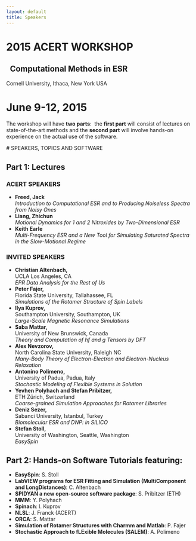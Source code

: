 ```yaml
---
layout: default
title: Speakers
---
```

# 2015 ACERT WORKSHOP
 
Computational Methods in ESR
----------------------------

Cornell University, Ithaca, New York USA

June 9-12, 2015
=========================================

The workshop will have **two parts**: 
 the **first
part** will consist of lectures on state-of-the-art methods and the
**second part** will involve hands-on experience on the actual use of
the software. 
 

# SPEAKERS, TOPICS AND SOFTWARE

## Part 1: Lectures

### ACERT SPEAKERS
*    **Freed, Jack**  
    *Introduction to Computational ESR and to Producing Noiseless Spectra from Noisy Ones*
* **Liang, Zhichun**  
    *Motional Dynamics for 1 and 2 Nitroxides by Two-Dimensional ESR*
* **Keith Earle**  
    *Multi-Frequency ESR and a New Tool for Simulating Saturated Spectra in
the Slow-Motional Regime*

### INVITED SPEAKERS

* **Christian Altenbach,**  
    UCLA Los Angeles, CA  
    *EPR Data Analysis for the Rest of Us*
* **Peter Fajer,**  
    Florida State University, Tallahassee, FL  
    *Simulations of the Rotamer Structure of Spin Labels*
* **Ilya Kuprov,**  
    Southampton University, Southampton, UK  
    *Large-Scale Magnetic Resonance Simulations*
* **Saba Mattar,**  
    University of New Brunswick, Canada  
    *Theory and Computation of hf and g Tensors by DFT*  
* **Alex Nevzorov,**  
    North Carolina State University, Raleigh NC  
    *Many-Body Theory of Electron-Electron and Electron-Nucleus  
Relaxation*
* **Antonino Polimeno,**  
    University of Padua, Padua, Italy  
    *Stochastic Modeling of Flexible Systems in Solution*
* **Yevhen Polyhach and Stefan Pribitzer,**  
    ETH Zürich, Switzerland  
    *Coarse-grained Simulation Approaches for Rotamer Libraries*
* **Deniz Sezer,**  
    Sabanci University, Istanbul, Turkey  
    *Biomolecular ESR and DNP: in SILICO*  
* **Stefan Stoll,**  
    University of Washington, Seattle, Washington  
    *EasySpin*

## Part 2: Hands-on Software Tutorials featuring:

-   **EasySpin**:  S. Stoll
-   **LabVIEW programs for ESR Fitting and Simulation (MultiComponent and LongDistances)**:  C. Altenbach
-   **SPIDYAN a new open-source software package**:  S. Pribitzer (ETH)
-   **MMM**:  Y. Polyhach
-   **Spinach**:  I. Kuprov
-   **NLSL**:  J. Franck (ACERT)
-   **ORCA**:  S. Mattar
-   **Simulation of Rotamer Structures with Charmm and Matlab**:  P.  Fajer
-   **Stochastic Approach to fLExible Molecules (SALEM)**:  A. Polimeno
